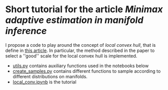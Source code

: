 # Short tutorial for the article *Minimax adaptive estimation in manifold inference*

I propose a code to play around the concept of *local convex hull*, that is define in [this article](https://arxiv.org/abs/2001.04896). In particular, the method described in the paper to select a ''good'' scale for the local convex hull is implemented.

- [utils.py](todo) contains auxiliary functions used in the notebooks below
- [create_samples.py](todo) contains different functions to sample according to different distributions on manifolds.
- [local_conv.ipynb](todo) is the tutorial 
